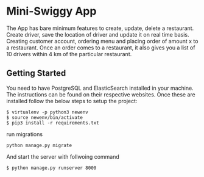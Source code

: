 # Mini-Swiggy App

The App has bare minimum features to create, update, delete a restaurant. Create driver, save the location of driver and update it on real time basis. Creating customer account, ordering menu and placing order of amount x to a restaurant.
Once an order comes to a restaurant, it also gives you a list of 10 drivers within 4 km of the particular restaurant.

## Getting Started

You need to have PostgreSQL and ElasticSearch installed in your machine. The instructions can be found on their respective websites. Once these are installed follow the below steps to setup the project:

```
$ virtualenv -p python3 newenv
$ source newenv/bin/activate
$ pip3 install -r requirements.txt
```
run migrations
```
python manage.py migrate
```

And start the server with follwoing command

```
$ python manage.py runserver 8000
```
